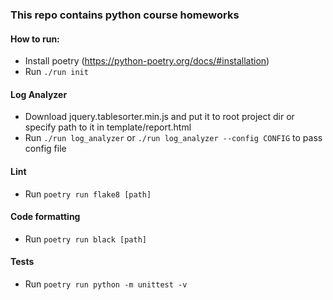### This repo contains python course homeworks

#### How to run:
* Install poetry (https://python-poetry.org/docs/#installation)
* Run ```./run init``` 

#### Log Analyzer
* Download jquery.tablesorter.min.js and put it to root project dir or specify path to it in template/report.html
* Run ```./run log_analyzer``` or ```./run log_analyzer --config CONFIG``` to pass config file
#### Lint
* Run ```poetry run flake8 [path]```

#### Code formatting
* Run ```poetry run black [path]```

#### Tests
* Run ```poetry run python -m unittest -v```



